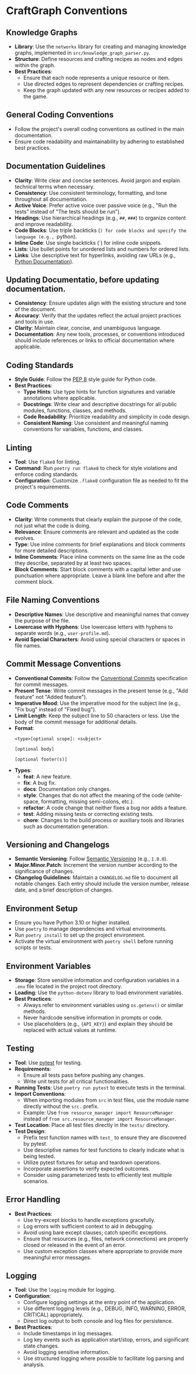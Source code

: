 # CraftGraph Conventions

## Knowledge Graphs
- **Library**: Use the `networkx` library for creating and managing knowledge graphs, implemented in `src/knowledge_graph_parser.py`.
- **Structure**: Define resources and crafting recipes as nodes and edges within the graph.
- **Best Practices**:
  - Ensure that each node represents a unique resource or item.
  - Use directed edges to represent dependencies or crafting recipes.
  - Keep the graph updated with any new resources or recipes added to the game.

## General Coding Conventions
- Follow the project's overall coding conventions as outlined in the main documentation.
- Ensure code readability and maintainability by adhering to established best practices.

## Documentation Guidelines
- **Clarity**: Write clear and concise sentences. Avoid jargon and explain technical terms when necessary.
- **Consistency**: Use consistent terminology, formatting, and tone throughout all documentation.
- **Active Voice**: Prefer active voice over passive voice (e.g., "Run the tests" instead of "The tests should be run").
- **Headings**: Use hierarchical headings (e.g., `##`, `###`) to organize content and improve readability.
- **Code Blocks**: Use triple backticks (```) for code blocks and specify the language (e.g., ```python).
- **Inline Code**: Use single backticks (`) for inline code snippets.
- **Lists**: Use bullet points for unordered lists and numbers for ordered lists.
- **Links**: Use descriptive text for hyperlinks, avoiding raw URLs (e.g., [Python Documentation](https://docs.python.org/3/)).

## Updating Documentatio, before updating documentation.
- **Consistency**: Ensure updates align with the existing structure and tone of the document.
- **Accuracy**: Verify that the updates reflect the actual project practices and tools in use.
- **Clarity**: Maintain clear, concise, and unambiguous language.
- **Documentation**: Any new tools, processes, or conventions introduced should include references or links to official documentation where applicable.

## Coding Standards
- **Style Guide**: Follow the [PEP 8](https://peps.python.org/pep-0008/) style guide for Python code.
- **Best Practices**:
  - **Type Hints**: Use type hints for function signatures and variable annotations where applicable.
  - **Docstrings**: Write clear and descriptive docstrings for all public modules, functions, classes, and methods.
  - **Code Readability**: Prioritize readability and simplicity in code design.
  - **Consistent Naming**: Use consistent and meaningful naming conventions for variables, functions, and classes.

## Linting
- **Tool**: Use `flake8` for linting.
- **Command**: Run `poetry run flake8` to check for style violations and enforce coding standards.
- **Configuration**: Customize `.flake8` configuration file as needed to fit the project's requirements.

## Code Comments
- **Clarity**: Write comments that clearly explain the purpose of the code, not just what the code is doing.
- **Relevance**: Ensure comments are relevant and updated as the code evolves.
- **Type**: Use inline comments for brief explanations and block comments for more detailed descriptions.
- **Inline Comments**: Place inline comments on the same line as the code they describe, separated by at least two spaces.
- **Block Comments**: Start block comments with a capital letter and use punctuation where appropriate. Leave a blank line before and after the comment block.

## File Naming Conventions
- **Descriptive Names**: Use descriptive and meaningful names that convey the purpose of the file.
- **Lowercase with Hyphens**: Use lowercase letters with hyphens to separate words (e.g., `user-profile.md`).
- **Avoid Special Characters**: Avoid using special characters or spaces in file names.

## Commit Message Conventions
- **Conventional Commits**: Follow the [Conventional Commits](https://www.conventionalcommits.org/) specification for commit messages.
- **Present Tense**: Write commit messages in the present tense (e.g., "Add feature" not "Added feature").
- **Imperative Mood**: Use the imperative mood for the subject line (e.g., "Fix bug" instead of "Fixed bug").
- **Limit Length**: Keep the subject line to 50 characters or less. Use the body of the commit message for additional details.
- **Format**:
  ```
  <type>[optional scope]: <subject>

  [optional body]

  [optional footer(s)]
  ```
- **Types**:
  - **feat**: A new feature.
  - **fix**: A bug fix.
  - **docs**: Documentation only changes.
  - **style**: Changes that do not affect the meaning of the code (white-space, formatting, missing semi-colons, etc.).
  - **refactor**: A code change that neither fixes a bug nor adds a feature.
  - **test**: Adding missing tests or correcting existing tests.
  - **chore**: Changes to the build process or auxiliary tools and libraries such as documentation generation.

## Versioning and Changelogs
- **Semantic Versioning**: Follow [Semantic Versioning](https://semver.org/) (e.g., `1.0.0`).
- **Major.Minor.Patch**: Increment the version number according to the significance of changes.
- **Changelog Guidelines**: Maintain a `CHANGELOG.md` file to document all notable changes. Each entry should include the version number, release date, and a brief description of changes.

## Environment Setup
- Ensure you have Python 3.10 or higher installed.
- Use `poetry` to manage dependencies and virtual environments.
- Run `poetry install` to set up the project environment.
- Activate the virtual environment with `poetry shell` before running scripts or tests.

## Environment Variables
- **Storage**: Store sensitive information and configuration variables in a `.env` file located in the project root directory.
- **Loading**: Use the `python-dotenv` library to load environment variables.
- **Best Practices**:
  - Always refer to environment variables using `os.getenv()` or similar methods.
  - Never hardcode sensitive information in prompts or code.
  - Use placeholders (e.g., `{API_KEY}`) and explain they should be replaced with actual values at runtime.

## Testing
- **Tool**: Use [pytest](https://docs.pytest.org/en/stable/) for testing.
- **Requirements**:
  - Ensure all tests pass before pushing any changes.
  - Write unit tests for all critical functionalities.
- **Running Tests**: Use `poetry run pytest` to execute tests in the terminal.
- **Import Conventions**:
  - When importing modules from `src` in test files, use the module name directly without the `src.` prefix.
  - Example: Use `from resource_manager import ResourceManager` instead of `from src.resource_manager import ResourceManager`.
- **Test Location**: Place all test files directly in the `tests/` directory.
- **Test Design**:
  - Prefix test function names with `test_` to ensure they are discovered by pytest.
  - Use descriptive names for test functions to clearly indicate what is being tested.
  - Utilize pytest fixtures for setup and teardown operations.
  - Incorporate assertions to verify expected outcomes.
  - Consider using parameterized tests to efficiently test multiple scenarios.

## Error Handling
- **Best Practices**:
  - Use try-except blocks to handle exceptions gracefully.
  - Log errors with sufficient context to aid in debugging.
  - Avoid using bare except clauses; catch specific exceptions.
  - Ensure that resources (e.g., files, network connections) are properly closed or released in the event of an error.
  - Use custom exception classes where appropriate to provide more meaningful error messages.

## Logging
- **Tool**: Use the `logging` module for logging.
- **Configuration**:
  - Configure logging settings at the entry point of the application.
  - Use different logging levels (e.g., DEBUG, INFO, WARNING, ERROR, CRITICAL) appropriately.
  - Direct log output to both console and log files for persistence.
- **Best Practices**:
  - Include timestamps in log messages.
  - Log key events such as application start/stop, errors, and significant state changes.
  - Avoid logging sensitive information.
  - Use structured logging where possible to facilitate log parsing and analysis.
